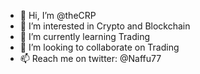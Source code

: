 - 👋 Hi, I’m @theCRP
- 👀 I’m interested in Crypto and Blockchain
- 🌱 I’m currently learning Trading
- 💞️ I’m looking to collaborate on Trading
- 📫 Reach me on twitter: @Naffu77

<!---
theCRP/theCRP is a ✨ special ✨ repository because its `README.md` (this file) appears on your GitHub profile.
You can click the Preview link to take a look at your changes.
--->
